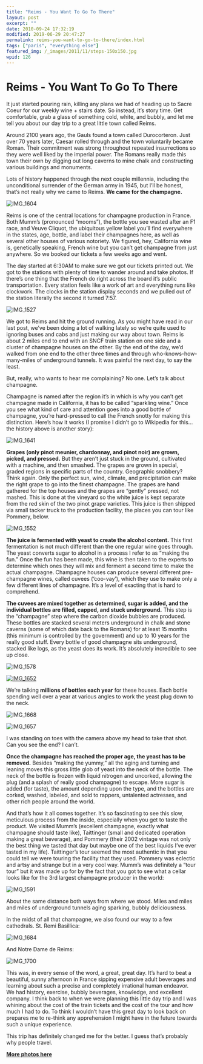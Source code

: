 ```yaml
---
title: "Reims - You Want To Go To There"
layout: post
excerpt: ""
date: 2010-09-24 17:32:19
modified: 2019-06-29 20:47:27
permalink: reims-you-want-to-go-to-there/index.html
tags: ["paris", "everything else"]
featured_img: /_images/2011/11/steps-150x150.jpg
wpid: 126
---
```


# Reims - You Want To Go To There

It just started pouring rain, killing any plans we had of heading up to Sacre Coeur for our weekly wine + stairs date. So instead, it’s story time. Get comfortable, grab a glass of something cold, white, and bubbly, and let me tell you about our day trip to a great little town called Reims.

Around 2100 years ago, the Gauls found a town called Durocorteron. Just over 70 years later, Caesar rolled through and the town voluntarily became Roman. Their commitment was strong throughout repeated insurrections so they were well liked by the imperial power. The Romans really made this town their own by digging out long caverns to mine chalk and constructing various buildings and monuments.

Lots of history happened through the next couple millennia, including the unconditional surrender of the German army in 1945, but I’ll be honest, that’s not really why we came to Reims. **We came for the champagne.**

![](/_images/2010/09/IMG_1604.jpg "IMG_1604")

Reims is one of the central locations for champagne production in France. Both Mumm’s (pronounced “mooms”), the bottle you see wasted after an F1 race, and Veuve Cliquot, the ubiquitous yellow label you’ll find everywhere in the states, age, bottle, and label their champagnes here, as well as several other houses of various notoriety. We figured, hey, California wine is, genetically speaking, French wine but you can’t get champagne from just anywhere. So we booked our tickets a few weeks ago and went.

The day started at 6:30AM to make sure we got our tickets printed out. We got to the stations with plenty of time to wander around and take photos. If there’s one thing that the French do right across the board it’s public transportation. Every station feels like a work of art and everything runs like clockwork. The clocks in the station display seconds and we pulled out of the station literally the second it turned 7:57.

![](/_images/2010/09/IMG_1527.jpg "IMG_1527")

We got to Reims and hit the ground running. As you might have read in our last post, we’ve been doing a lot of walking lately so we’re quite used to ignoring buses and cabs and just making our way about town. Reims is about 2 miles end to end with an SNCF train station on one side and a cluster of champagne houses on the other. By the end of the day, we’d walked from one end to the other three times and through who-knows-how-many-miles of underground tunnels. It was painful the next day, to say the least.

But, really, who wants to hear me complaining? No one. Let’s talk about champagne.

Champagne is named after the region it’s in which is why you can’t get champagne made in California, it has to be called “sparkling wine.” Once you see what kind of care and attention goes into a good bottle of champagne, you’re hard-pressed to call the French snotty for making this distinction. Here’s how it works (I promise I didn’t go to Wikipedia for this… the history above is another story):

![](/_images/2010/09/IMG_1641.jpg "IMG_1641")

**Grapes (only pinot meunier, chardonnay, and pinot noir) are grown, picked, and pressed.** But they aren’t just stuck in the ground, cultivated with a machine, and then smashed. The grapes are grown in special, graded regions in specific parts of the country. Geographic snobbery? Think again. Only the perfect sun, wind, climate, and precipitation can make the right grape to go into the finest champagne. The grapes are hand gathered for the top houses and the grapes are “gently” pressed, not mashed. This is done at the vineyard so the white juice is kept separate from the red skin of the two pinot grape varieties. This juice is then shipped via small tacker truck to the production facility, the places you can tour like Pommery, below.

![](/_images/2010/09/IMG_1552.jpg "IMG_1552")

**The juice is fermented with yeast to create the alcohol content.** This first fermentation is not much different than the one regular wine goes through. The yeast converts sugar to alcohol in a process I refer to as “making the fun.” Once the fun has been made, this wine is then taken to the experts to determine which ones they will mix and ferment a second time to make the actual champagne. Champagne houses can produce several different pre-champagne wines, called cuvees (‘coo-vay’), which they use to make only a few different lines of champagne. It’s a level of exacting that is hard to comprehend.

**The cuvees are mixed together as determined, sugar is added, and the individual bottles are filled, capped, and stuck underground.** This step is the “champagne” step where the carbon dioxide bubbles are produced. These bottles are stacked several meters underground in chalk and stone caverns (some of which date back to the Romans) for at least 15 months (this minimum is controlled by the government) and up to 10 years for the really good stuff. Every bottle of good champagne sits underground, stacked like logs, as the yeast does its work. It’s absolutely incredible to see up close.

![](/_images/2010/09/IMG_1578.jpg "IMG_1578")

[![](/_images/2010/09/IMG_1652.jpg "IMG_1652")](/_images/2010/09/IMG_1652.jpg)

We’re talking **millions of bottles each year** for these houses. Each bottle spending well over a year at various angles to work the yeast plug down to the neck.

![](/_images/2010/09/IMG_1668.jpg "IMG_1668")

![](/_images/2010/09/IMG_1657.jpg "IMG_1657")

I was standing on toes with the camera above my head to take that shot. Can you see the end? I can’t.

**Once the champagne has reached the proper age, the yeast has to be removed.** Besides “making the yummy,” all the aging and turning and leaning moves this gross little glob of yeast into the neck of the bottle. The neck of the bottle is frozen with liquid nitrogen and uncorked, allowing the plug (and a splash of really good champagne) to escape. More sugar is added (for taste), the amount depending upon the type, and the bottles are corked, washed, labeled, and sold to rappers, untalented actresses, and other rich people around the world.

And that’s how it all comes together. It’s so fascinating to see this slow, meticulous process from the inside, especially when you get to taste the product. We visited Mumm’s (excellent champagne, exactly what champagne should taste like), Taittinger (small and dedicated operation making a great beverage), and Pommery (their 2002 vintage was not only the best thing we tasted that day but maybe one of the best liquids I’ve ever tasted in my life). Taittinger’s tour seemed the most authentic in that you could tell we were touring the facility that they used. Pommery was eclectic and artsy and strange but in a very cool way. Mumm’s was definitely a “tour tour” but it was made up for by the fact that you got to see what a cellar looks like for the 3rd largest champagne producer in the world:

![](/_images/2010/09/IMG_1591.jpg "IMG_1591")

About the same distance both ways from where we stood. Miles and miles and miles of underground tunnels aging sparking, bubbly deliciousness.

In the midst of all that champagne, we also found our way to a few cathedrals. St. Remi Basillica:

![](/_images/2010/09/IMG_16841.jpg "IMG_1684")

And Notre Dame de Reims:

![](/_images/2010/09/IMG_1700.jpg "IMG_1700")

This was, in every sense of the word, a great, great day. It’s hard to beat a beautiful, sunny afternoon in France sipping expensive adult beverages and learning about such a precise and completely irrational human endeavor. We had history, exercise, bubbly beverages, knowledge, and excellent company. I think back to when we were planning this little day trip and I was whining about the cost of the train tickets and the cost of the tour and how much I had to do. To think I wouldn’t have this great day to look back on prepares me to re-think any apprehension I might have in the future towards such a unique experience.

This trip has definitely changed me for the better. I guess that’s probably why people travel.

[**More photos here**](http://www.facebook.com/album.php?aid=216622&id=588768836&l=4048dc5bb1)
